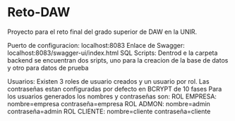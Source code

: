# Reto-DAW
Proyecto para el reto final del grado superior de DAW en la UNIR.

Puerto de configuracion: localhost:8083
Enlace de Swagger: localhost:8083/swagger-ui/index.html
SQL Scripts: Dentrod e la carpeta backend se encuentran dos sripts, uno para la creacion de la base de datos y otro para datos de prueba

Usuarios: Existen 3 roles de usuario creados y un usuario por rol.
Las contraseñas estan configuradas por defecto en BCRYPT de 10 fases
Para los usuarios generados los nombres y contraseñas son:
ROL EMPRESA: 
    nombre=empresa
    contraseña=empresa
ROL ADMON:
    nombre=admin
    contraseña=admin
ROL CLIENTE:
    nombre=cliente
    contraseña=cliente
